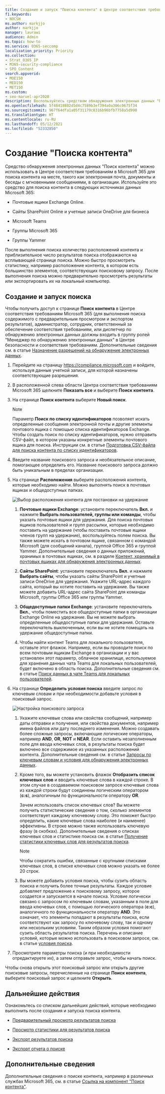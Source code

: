 ```yaml
---
title: Создание и запуск "Поиска контента" в Центре соответствия требованиям Microsoft 365
f1.keywords:
- NOCSH
ms.author: markjjo
author: markjjo
manager: laurawi
audience: Admin
ms.topic: how-to
ms.service: O365-seccomp
localization_priority: Priority
ms.collection:
- Strat_O365_IP
- M365-security-compliance
- SPO_Content
search.appverid:
- MOE150
- MED150
- MET150
ms.custom:
- seo-marvel-apr2020
description: Воспользуйтесь средством обнаружения электронных данных "Поиск контента" в центре соответствия требованиям для поиска содержимого в различных службах Microsoft 365.
ms.openlocfilehash: 5f48418882d5d4c7589b3ef394a0a306c0675f34
ms.sourcegitcommit: 967f64dfa1a05f31179c8316b96bfb7758a5d990
ms.translationtype: HT
ms.contentlocale: ru-RU
ms.lasthandoff: 05/12/2021
ms.locfileid: "52332850"
---
```

# <a name="create-a-content-search"></a>Создание "Поиска контента"

Средство обнаружения электронных данных "Поиск контента" можно использовать в Центре соответствия требованиям в Microsoft 365 для поиска контента на месте, такого как электронная почта, документы и беседы с мгновенными сообщениями, в организации. Используйте это средство для поиска контента в следующих источниках данных Microsoft 365:
  
- Почтовые ящики Exchange Online.

- Сайты SharePoint Online и учетные записи OneDrive для бизнеса

- Microsoft Teams

- Группы Microsoft 365

- Группы Yammer

После выполнения поиска количество расположений контента и приблизительное число результатов поиска отображаются на всплывающей странице поиска. Можно быстро просмотреть статистику, например расположение контента, в котором есть большинство элементов, соответствующих поисковому запросу. После выполнения поиска можно предварительно просмотреть результаты или экспортировать их на локальный компьютер.

## <a name="create-and-run-a-search"></a>Создание и запуск поиска

Чтобы получить доступ к странице **Поиск контента** в Центре соответствия требованиям Microsoft 365 (для выполнения поиска содержимого с предварительным просмотром и экспортом результатов), администратор, сотрудник, ответственный за обеспечение соответствия требованиям, или диспетчер по обнаружению электронных данных должны входить в группу ролей "Менеджер по обнаружению электронных данных" в Центре безопасности и соответствия требованиям. Дополнительные сведения см. в статье [Назначение разрешений на обнаружение электронных данных](assign-ediscovery-permissions.md).
  
1. Перейдите на страницу <https://compliance.microsoft.com> и войдите, используя данные учетной записи, для которой назначены соответствующие разрешения.

2. В расположенной слева области Центра соответствия требованиям Microsoft 365 щелкните **Показать все** и выберите **Поиск контента**.

3. На странице **Поиск контента** выберите **Новый поиск**.

   > [!NOTE]
   > Параметр **Поиск по списку идентификаторов** позволяет искать определенные сообщения электронной почты и другие элементы почтового ящика с помощью списка идентификаторов Exchange. Чтобы создать поиск по списку идентификаторов, нужно отправить CSV-файл, в котором указаны конкретные элементы почтового ящика для поиска. Инструкции см. в статье [Подготовка CSV-файла для поиска контента по списку идентификаторов](csv-file-for-an-id-list-content-search.md).

4. Введите название поискового запроса и необязательное описание, помогающее определить его. Название поискового запроса должно быть уникальным в пределах организации.

5. На странице **Расположения** выберите расположения контента, которые необходимо найти. Можно выполнять поиск в почтовых ящиках и общедоступных папках.

    ![Выбор расположения контента для постановки на удержание](../media/ContentSearchLocations.png)
  
   1. **Почтовые ящики Exchange**: установите переключатель **Вкл.** и нажмите **Выбрать пользователей, группы или команды**, чтобы указать почтовые ящики для удержания. Для поиска почтовых ящиков пользователей и групп рассылки, которые необходимо поставить на удержание (чтобы поставить почтовые ящики членов групп на удержание), воспользуйтесь полем поиска. Вы также можете искать в почтовом ящике, связанном с командой Microsoft (для сообщений канала), группой Office 365 и группой Yammer. Дополнительные сведения о данных приложений, хранимых в почтовых ящиках, см. в разделе [Контент, хранимый в почтовых ящиках для обнаружения электронных данных](what-is-stored-in-exo-mailbox.md).

   2. **Сайты SharePoint**: установите переключатель **Вкл.** и нажмите **Выбрать сайты**, чтобы указать сайты SharePoint и учетные записи OneDrive для удержания. Укажите URL-адрес каждого сайта, который вы хотите поставить на удержание. Вы также можете добавить URL-адрес сайта SharePoint для команды Microsoft, группы Office 365 или группы Yammer.
  
   3. **Общедоступные папки Exchange**: установите переключатель **Вкл.**, чтобы поместить все общедоступные папки в организации Exchange Online на удержание. Вы не можете выбрать определенные общедоступные папки для удержания. Оставьте переключатель выключенным, если вы не хотите помещать на удержание общедоступные папки.
  
   4. Чтобы найти контент Teams для локального пользователя, оставьте этот флажок. Например, если вы проводите поиск по всем почтовым ящикам Exchange в организации и у вас установлен этот параметр, облачное хранилище, используемое для хранения данных чата Teams для локальных пользователей, будет включено в область поиска. Дополнительные сведения см. в статье [Поиск данных в чате Teams для локальных пользователей](search-cloud-based-mailboxes-for-on-premises-users.md).

6. На странице **Определить условия поиска** введите запрос по ключевым словам и при необходимости добавьте условия в поисковый запрос.

   ![Настройка поискового запроса](../media/ContentSearchQuery.png)

   1. Укажите ключевые слова или свойства сообщений, например даты отправки и получения, или свойства документов, например имена файлов или дату последнего изменения. Можно создавать более сложные запросы, включающие логические операторы, например **AND**, **OR**, **NOT** и **NEAR**. Если оставить незаполненным поле для ввода ключевых слов, в результаты поиска будет включено все содержимое из указанных расположений контента. Дополнительные сведения см. в статье [Запросы по ключевым словам и условия для обнаружения электронных данных](keyword-queries-and-search-conditions.md).

   2. Кроме того, вы можете установить флажок **Отобразить список ключевых слов** и вводить ключевые слова в каждой строке. В этом случае в создаваемом поисковом запросе ключевые слова из каждой строки будут соединены логическим оператором (**c:s**), аналогичным по функциональности оператору **OR**.

      Зачем использовать список ключевых слов? Вы можете получить статистические сведения о том, сколько элементов соответствует каждому ключевому слову. Это поможет быстро определить, какие ключевые слова наиболее (и наименее) эффективны. В строке можно также использовать ключевую фразу (в скобках). Дополнительные сведения о списках ключевых слов и статистике поиска см. в статье [Получение статистики ключевых слов для результатов поиска](view-keyword-statistics-for-content-search.md#get-keyword-statistics-for-searches).

      > [!NOTE]
      > Чтобы сократить ошибки, связанные с крупными списками ключевых слов, в списке ключевых слов можно указать не более 20 строк.

   3. Вы можете добавить условия поиска, чтобы сузить область поиска и получить более точные результаты. Каждое условие добавляет предложение к поисковому запросу, которое создается и запускается в начале поиска. Условие логически связано с запросом по ключевым словам, указанным в поле для ввода ключевых слов, с помощью логического оператора (**c:c**), аналогичного по функциональности оператору **AND**. Это означает, что элементы попадают в результаты поиска, если соответствуют как запросу по ключевому слову, так и одному или нескольким условиям. Таким образом условия помогают сузить область результатов поиска. Перечень и описание условий, которые можно использовать в поисковом запросе, см. в статье [условия поиска](keyword-queries-and-search-conditions.md#search-conditions).

7. Просмотрите параметры поиска (и при необходимости отредактируете их), а затем отправьте запрос, чтобы начать поиск.
  
Чтобы снова открыть этот поисковый запрос или открыть другие поисковые запросы, перечисленные на странице **Поиск контента**, выберите поисковый запрос и щелкните **Открыть**.

## <a name="next-steps"></a>Дальнейшие действия

Ознакомьтесь со списком дальнейших действий, которые необходимо выполнить после создания и запуска поиска контента.

- [Предварительный просмотр результатов поиска](preview-ediscovery-search-results.md)

- [Просмотр статистики для результатов поиска](view-keyword-statistics-for-content-search.md)

- [Экспорт результатов поиска](export-search-results.md)

- [Экспорт отчета о поиске](export-a-content-search-report.md)

## <a name="more-information"></a>Дополнительные сведения

Дополнительные сведения о поиске контента, например в различных службах Microsoft 365, см. в статье [Ссылка на компонент "Поиск контента"](content-search-reference.md).
